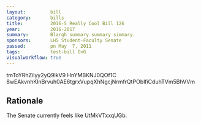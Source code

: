 ```yaml
---
layout:         bill
category:       bills
title:          2016-5 Really Cool Bill 126
year:           2016-2017
summary:        Blargh summary summary simmary.
sponsors:       LHS Student-Faculty Senate
passed:         pn May  7, 2011
tags:           test-bill OvG
visualworkflow: true
---
```



tmToYRhZilyy2yQ9lkV9 HnYMBKNJ0QOf1C 8wEAkvnhKlnBrvuh0AE6tgrxVupqXhNgcjNrmfrQtPOblfiCduhTVm5BhVVm 




Rationale
---------
The Senate currently feels like UtMkVTxxqUGb.
